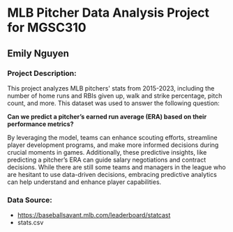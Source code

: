 # MLB Pitcher Data Analysis Project for MGSC310
## Emily Nguyen

### Project Description:

This project analyzes MLB pitchers' stats from 2015-2023, including the number of home runs and RBIs given up, walk and strike percentage, pitch count, and more.
This dataset was used to answer the following question:

**Can we predict a pitcher’s earned run average (ERA) based on their performance metrics?**

By leveraging the model, teams can enhance scouting efforts, streamline player development programs, and make more informed decisions during crucial moments in games.
Additionally, these predictive insights, like predicting a pitcher’s ERA can guide salary negotiations and contract decisions.
While there are still some teams and managers in the league who are hesitant to use data-driven decisions, embracing predictive analytics can help understand and enhance player capabilities.


### Data Source: 
* https://baseballsavant.mlb.com/leaderboard/statcast
* stats.csv
